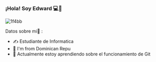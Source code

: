 ### ¡Hola! Soy Edward  💻🌊

![1f4bb](https://user-images.githubusercontent.com/75863197/105567411-00ffaa00-5cc5-11eb-83fe-5c3ef3580f75.png)

Datos sobre mi🖖 :
- ✍ Estudiante de Informatica
- 📌  I'm from Dominican Repu 
- 🌵 Actualmente estoy aprendiendo sobre el funcionamiento de Git
